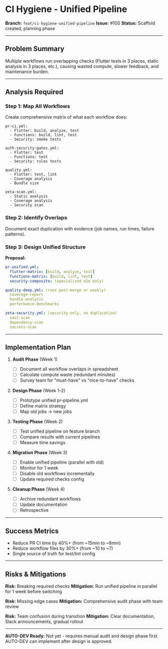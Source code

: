 # CI Hygiene - Unified Pipeline

**Branch:** `feat/ci-hygiene-unified-pipeline`
**Issue:** #100
**Status:** Scaffold created, planning phase

---

## Problem Summary

Multiple workflows run overlapping checks (Flutter tests in 3 places, static analysis in 3 places, etc.), causing wasted compute, slower feedback, and maintenance burden.

---

## Analysis Required

### Step 1: Map All Workflows

Create comprehensive matrix of what each workflow does:

```
pr-ci.yml:
  - Flutter: build, analyze, test
  - Functions: build, lint, test
  - Security: smoke tests

auth-security-gates.yml:
  - Flutter: test
  - Functions: test
  - Security: rules tests

quality.yml:
  - Flutter: test, lint
  - Coverage analysis
  - Bundle size

zeta-scan.yml:
  - Static analysis
  - Coverage analysis
  - Security scan
```

### Step 2: Identify Overlaps

Document exact duplication with evidence (job names, run times, failure patterns).

### Step 3: Design Unified Structure

**Proposal:**

```yaml
pr-unified.yml:
  flutter-matrix: [build, analyze, test]
  functions-matrix: [build, lint, test]
  security-composite: (specialized e2e only)

quality-deep.yml: (runs post-merge or weekly)
  coverage-report
  bundle-analysis
  performance-benchmarks

zeta-security.yml: (security-only, no duplication)
  sast-scan
  dependency-scan
  secrets-scan
```

---

## Implementation Plan

1. **Audit Phase** (Week 1)

   - [ ] Document all workflow overlaps in spreadsheet
   - [ ] Calculate compute waste (redundant minutes)
   - [ ] Survey team for "must-have" vs "nice-to-have" checks

2. **Design Phase** (Week 1-2)

   - [ ] Prototype unified pr-pipeline.yml
   - [ ] Define matrix strategy
   - [ ] Map old jobs → new jobs

3. **Testing Phase** (Week 2)

   - [ ] Test unified pipeline on feature branch
   - [ ] Compare results with current pipelines
   - [ ] Measure time savings

4. **Migration Phase** (Week 3)

   - [ ] Enable unified pipeline (parallel with old)
   - [ ] Monitor for 1 week
   - [ ] Disable old workflows incrementally
   - [ ] Update required checks config

5. **Cleanup Phase** (Week 4)
   - [ ] Archive redundant workflows
   - [ ] Update documentation
   - [ ] Retrospective

---

## Success Metrics

- Reduce PR CI time by 40%+ (from ~15min to ~8min)
- Reduce workflow files by 30%+ (from ~10 to ~7)
- Single source of truth for test/lint config

---

## Risks & Mitigations

**Risk:** Breaking required checks
**Mitigation:** Run unified pipeline in parallel for 1 week before switching

**Risk:** Missing edge cases
**Mitigation:** Comprehensive audit phase with team review

**Risk:** Team confusion during transition
**Mitigation:** Clear documentation, Slack announcements, gradual rollout

---

**AUTO-DEV Ready:** Not yet - requires manual audit and design phase first. AUTO-DEV can implement after design is approved.
